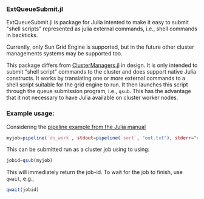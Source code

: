 ### ExtQueueSubmit.jl

ExtQueueSubmit.jl is package for Julia intented to make it easy to submit 
"shell scripts" represented as julia external commands, i.e., shell commands
in backticks.  

Currently, only Sun Grid Engine is supported, but in the future other cluster
managements systems may be supported too.

This package differs from [ClusterManagers.jl](https://github.com/JuliaParallel/ClusterManagers.jl) in design. It is only intended 
to submit "shell script" commands to the cluster and does support native
Julia constructs. It works by translating one or more external commands
to a shell script suitable for the grid engine to run. It then launches
this script through the queue submission program, i.e., `qsub`. This has
the advantage that it not necessary to have Julia available on cluster
worker nodes. 


### Example usage:

Considering the [pipeline example from the Julia manual](http://docs.julialang.org/en/release-0.4/manual/running-external-programs/#pipelines)

```julia
myjob=pipeline(`do_work`, stdout=pipeline(`sort`, "out.txt"), stderr="errs.txt")
```

This can be submitted run as a cluster job using to using:

```julia
jobid=qsub(myjob)
```

This will immediately return the job-id. To wait for the job to finish, use `qwait`, e.g., 

```julia
qwait(jobid)
```

